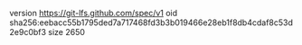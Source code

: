version https://git-lfs.github.com/spec/v1
oid sha256:eebacc55b1795ded7a717468fd3b3b019466e28eb1f8db4cdaf8c53d2e9c0bf3
size 2650
